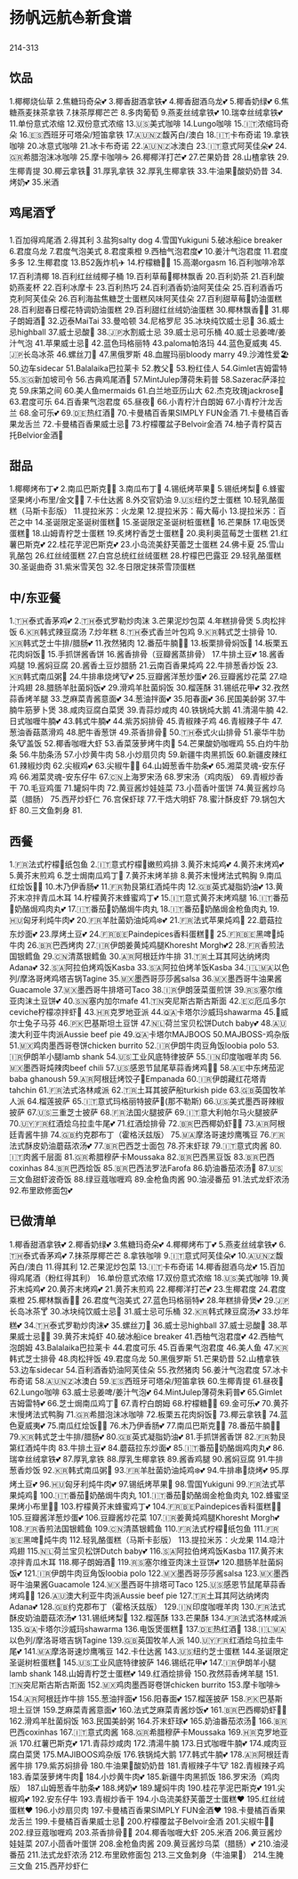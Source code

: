 

# 扬帆远航⛵️新食谱

214-313

## 饮品
1.椰椰烧仙草
2.焦糖玛奇朵💕
3.椰香甜酒拿铁💕
4.椰香甜酒乌龙💕
5.椰香奶绿💕
6.焦糖燕麦抹茶拿铁
7.抹茶厚椰芒芒
8.多肉葡萄
9.燕麦丝绒拿铁💕
10.瑞幸丝绒拿铁💕
11.单份意式浓缩
12.双份意式浓缩
13.🇺🇸美式咖啡
14.Lungo咖啡
15.🇮🇹浓缩玛奇朵
16.🇪🇸西班牙可塔朵/短笛拿铁
17.🇦🇺🇳🇿馥芮白/澳白
18.🇮🇹卡布奇诺
19.拿铁咖啡
20.冰意式咖啡
21.冰卡布奇诺
22.🇦🇺🇳🇿冰澳白
23.🇮🇹意式阿芙佳朵💕
24.🇬🇷希腊泡沫冰咖啡
25.摩卡咖啡☕️
26.椰椰洋打芒💕
27.芒果奶昔
28.山楂拿铁
29.生椰青提
30.椰云拿铁🥥
31.厚乳拿铁
32.厚乳生椰拿铁
33.牛油果🥑酸奶奶昔
34.烤奶💕
35.米酒

## 鸡尾酒🍸
1.百加得鸡尾酒
2.得其利
3.盐狗salty dog
4.雪国Yukiguni
5.破冰船ice breaker
6.君度乌龙
7.君度气泡美式
8.君度乘橙
9.西柚气泡君度💕
10.姜汁气泡君度
11.君度多多
12.生椰君度
13.B52轰炸机✈️
14.柠檬糖🍋💕
15.高潮orgasm
16.百利咖啡冷萃
17.百利清椰
18.百利红丝绒椰子桶
19.百利草莓🍓椰林飘香
20.百利奶茶
21.百利酸奶燕麦杯
22.百利冰摩卡
23.百利热巧
24.百利酒香奶油阿芙佳朵
25.百利酒香巧克利阿芙佳朵
26.百利海盐焦糖芝士蛋糕风味阿芙佳朵
27.百利甜草莓🍓奶油蛋糕
28.百利甜春日樱花特调奶油蛋糕
29.百利甜红丝绒奶油蛋糕
30.椰林飘香🥥🍍
31.椰子朗姆酒🥥
32.迈泰MaiTai
33.曼哈顿
34.尼格罗尼
35.冰块纯饮威士忌🥃
36.威士忌highball
37.威士忌酸🥃
38.🇯🇵水割威士忌
39.威士忌可乐桶
40.威士忌姜啤/姜汁气泡
41.苹果威士忌🍎
42.蓝色玛格丽特
43.paloma帕洛玛
44.蓝色夏威夷
45.🇯🇵长岛冰茶
46.螺丝刀🍊
47.黑俄罗斯
48.血腥玛丽bloody marry
49.沙滩性爱🏖
50.边车sidecar
51.Balalaika巴拉莱卡
52.教父🥃
53.粉红佳人
54.Gimlet吉姆雷特
55.🇸🇬新加坡司令
56.古典鸡尾酒🥃
57.MintJulep薄荷朱莉普
58.Sazerac萨泽拉克
59.床第之间
60.美人鱼mermaids
61.白兰地亚历山大
62.杰克玫瑰jackrose🌹
63.君度可乐
64.百香果气泡君度
65.昼夜👿
66.小青柠汁白朗姆
67.小青柠汁龙舌兰
68.金可乐💕
69.🇩🇪热红酒🍷
70.卡曼橘百香果SIMPLY FUN金酒
71.卡曼橘百香果龙舌兰
72.卡曼橘百香果威士忌🥃
73.柠檬覆盆子Belvoir金酒
74.柚子青柠莫吉托Belvior金酒👿

## 甜品
1.椰椰烤布丁💕
2.南瓜巴斯克🎃💕
3.南瓜布丁🎃
4.锡纸烤苹果🍎
5.锡纸烤梨🍐
6.蜂蜜坚果烤小布里/金文🧀💕
7.卡仕达酱
8.外交官奶油
9.🇺🇸纽约芝士蛋糕
10.轻乳酪蛋糕（马斯卡彭版）
11.提拉米苏：火龙果
12.提拉米苏：莓大莓小
13.提拉米苏：百芒之中
14.圣诞限定圣诞树蛋糕🎄
15.圣诞限定圣诞树桩蛋糕🎄
16.芒果酥
17.电饭煲蛋糕🍰
18.山姆青柠芝士蛋糕
19.炙烤柠香芝士蛋糕🍰
20.奥利奥蓝莓芝士蛋糕
21.红薯巴斯克💕
22.桂花芋泥巴斯克💕
23.小岛流美舒芙蕾芝士蛋糕
24.佛卡夏
25.雪山乳酪包
26.红丝绒蛋糕
27.白宫总统红丝绒蛋糕
28.柠檬巴巴露亚
29.轻乳酪蛋糕
30.圣诞曲奇
31.紫米雪芙包
32.冬日限定抹茶雪顶蛋糕

## 中/东亚餐
1.🇹🇭泰式香茅鸡💕
2.🇹🇭泰式罗勒炒肉沫
3.芒果泥炒包菜
4.年糕排骨煲
5.肉松拌饭
6.🇰🇷韩式辣豆腐汤
7.炒年糕
8.🇹🇭泰式香兰叶包鸡
9.🇰🇷韩式芝士排骨
10.🇰🇷韩式芝士牛排/腊肠💕
11.孜然猪肉
12.番茄牛腩🍅💕
13.板栗排骨焖饭🌰
14.板栗五花肉焖饭🌰
15.手抓饼酱香饼
16.酱香排骨（豆瓣酱蒸排骨）
17.牛排土豆💕
18.酱香鸡腿
19.酱焖豆腐
20.酱香土豆炒腊肠
21.云南百香果炖鸡
22.牛排葱香炒饭
23.🇰🇷韩式南瓜粥🎃
24.牛排串烧烤🐮💕
25.豆瓣酱洋葱炒蛋💕
26.豆瓣酱炒花菜
27.喼汁鸡翅
28.腊肠羊肚菌焖饭💕
29.滑鸡羊肚菌焖饭
30.榴莲酥
31.锡纸花甲💕
32.孜然蒜香烤羊腿
33.芝麻菜青酱意面💕
34.葱油拌面💕
35.阳春面💕
36.民国美龄粥
37.牛腩牛筋萝卜煲
38.咸肉豆腐白菜煲
39.青蒜炒咸肉
40.铁锅炖大鹅
41.清湯牛腩
42.日式咖喱牛腩💕
43.韩式牛腩💕
44.紫苏焖排骨
45.青椒辣子鸡
46.青椒辣子牛
47.葱油香菇蒸滑鸡
48.肥牛香葱饼
49.茶香排骨🍵
50.🇹🇭泰式火山排骨
51.豪华牛肋条🐮盖饭
52.椰香咖喱大虾
53.香菜菠萝烤牛肉🍍
54.芒果酸奶咖喱鸡
55.白灼牛肋条
56.牛肋条汤
57.小炒黄牛肉
58.小炒扇贝肉
59.新疆牛肉黑抓饭
60.新疆皮辣红
61.辣椒炒肉
62.尖椒鸡💕
63.尖椒牛🐂💕
64.山姆葱香牛肋条💕
65.湘菜灵魂-安东仔鸡
66.湘菜灵魂-安东仔牛
67.🇨🇳上海罗宋汤
68.罗宋汤（鸡肉版）
69.青椒炒香干
70.毛豆鸡蛋
71.罐焖牛肉
72.黄豆酱炒娃娃菜
73.小茴香叶蛋饼
74.黄豆酱炒乌菜（腊肠）
75.西芹炒虾仁
76.宫保虾球
77.干焅大明虾
78.蜜汁酥皮虾
79.锅包大虾
80.三文鱼刺身
81.

## 西餐
1.🇫🇷法式柠檬🍋纸包鱼
2.🇮🇹意式柠檬🍋嫩煎鸡排
3.黄芥末炖鸡💕
4.黄芥末烤鸡💕
5.黄芥末煎鸡
6.芝士焗南瓜鸡丁🎃
7.黄芥末烤羊排
8.黄芥末慢烤法式鸭胸
9.南瓜红烩饭🎃💕
10.木乃伊香肠💕
11.🇫🇷勃艮第红酒炖牛肉
12.🇬🇧英式凝脂奶油💕
13.黄芥末凉拌青瓜木耳
14.柠檬黄芥末蜂蜜鸡丁💕
15.🇮🇹意式黄芥末烤鸡腿
16.🇮🇹番茄🍅奶酪焗鸡肉丸💕
17.🇮🇹番茄🍅奶酪焗牛肉丸
18.🇮🇹番茄🍅奶酪焗金枪鱼肉丸
19.🇭🇺匈牙利炖牛肉💕
20.🇫🇷羊肚菌奶油炖鸡❄️💕
21.🇫🇷法式苹果炖鸡🐔
22.蘑菇拉东炒面💕
23.厚烤土豆💕
24.🇫🇷🇧🇪Paindepices香料蛋糕🍞🍰
25.🇫🇷🇧🇪黑啤🍺炖牛肉
26.🇧🇷巴西烤肉
27.🇮🇷伊朗姜黄炖鸡腿Khoresht Morgh💕2
28.🇫🇷香煎法国银鳕鱼
29.🇨🇳清蒸银鳕鱼
30.🇦🇷阿根廷炸牛排
31.🇹🇷土耳其阿达纳烤肉Adana💕
32.🇸🇦阿拉伯烤鸡饭Kasba
33.🇸🇦阿拉伯烤羊饭Kasba
34.🇮🇱🇲🇦以色列/摩洛哥烤鸡塔吉锅Tagine
35.🇲🇽墨西哥莎莎酱salsa
36.🇲🇽墨西哥牛油果酱Guacamole
37.🇲🇽墨西哥牛排塔可Taco
38.🇮🇷伊朗菠菜蛋煎饼
39.🇷🇸塞尔维亚肉沫土豆饼💕
40.🇸🇳塞内加尔mafe
41.🇹🇳突尼斯古斯古斯面
42.🇪🇨厄瓜多尔ceviche柠檬凉拌虾🦐
43.🇭🇷克罗地亚派
44.🇶🇦卡塔尔沙威玛shawarma
45.🏴󠁧󠁢󠁷󠁬󠁳󠁿威尔士兔子马芬
46.🇵🇰巴基斯坦土豆饼
47.🇳🇱荷兰宝贝松饼Dutch baby💕
48.🇦🇺澳大利亚牛肉派Aussie beef pie
49.🇶🇦卡塔尔MAJBOOS
50.MAJBOSS-鸡杂版
51.🇲🇽鸡肉墨西哥卷饼chicken burrito
52.🇮🇷伊朗牛肉豆角饭loobia polo
53.🇮🇷伊朗羊小腿lamb shank
54.🇺🇸工业风底特律披萨
55.🇮🇳印度咖喱羊肉
56.🇲🇽墨西哥炖辣肉beef chili
57.🇺🇸感恩节鼠尾草蒜香烤鸡🌿🦃
58.🇦🇪中东烤茄泥baba ghanoush
59.🇦🇷阿根廷烤饺子🥟Empanada
60.🇮🇷伊朗藏红花塔青tahchin
61.🇫🇷法式洛林咸派
62.🇹🇷土耳其披萨船turkish pide
63.🇬🇧英国牧羊人派
64.榴莲披萨
65.🇮🇹意式玛格丽特披萨🍕(那不勒斯)
66.🇺🇸美式墨西哥辣椒披萨
67.🇺🇸三重芝士披萨
68.🇫🇷法国火腿披萨
69.🇮🇹意大利帕尔马火腿披萨
70.🇺🇾🇫🇷红酒烩乌拉圭牛尾💕
71.红酒烩排骨
72.🇧🇷巴西椰奶虾🥥🦐
73.🇦🇷阿根廷青酱牛排
74.🇬🇧约克郡布丁（霍格沃兹版）
75.🇲🇦摩洛哥速炒鹰嘴豆
76.🇫🇷法式酥皮奶油蘑菇浓汤💕
77.🇧🇷巴西芝士面包
78.芥末虾球
79.🇮🇹意式肉酱
80.🇮🇹肉酱千层面
81.🇬🇷希腊穆萨卡Moussaka
82.🇧🇷巴西黑豆饭
83.🇧🇷巴西coxinhas
84.🇧🇷巴西烩饭
85.🇧🇷巴西法罗法Farofa
86.奶油番茄浓汤🍅
87.🇺🇸三文鱼甜虾波奇饭
88.绿豆蔻咖喱鸡
89.金枪鱼肉酱
90.油浸番茄
91.法式龙虾浓汤
92.布里欧修面包💕

## 已做清单
1.椰香甜酒拿铁💕
2.椰香奶绿💕
3.焦糖玛奇朵💕
4.椰椰烤布丁💕
5.燕麦丝绒拿铁💕
6.🇹🇭泰式香茅鸡💕
7.抹茶厚椰芒芒
8.拿铁咖啡
9.🇮🇹意式阿芙佳朵💕
10.🇦🇺🇳🇿馥芮白/澳白
11.得其利
12.芒果泥炒包菜
13.🇮🇹卡布奇诺
14.椰香甜酒乌龙💕
15.百加得鸡尾酒（粉红得其利）
16.单份意式浓缩
17.双份意式浓缩
18.🇺🇸美式咖啡
19.黄芥末炖鸡💕
20.黄芥末烤鸡💕
21.黄芥末煎鸡
22.椰椰洋打芒💕
23.生椰君度
24.君度乘橙
25.椰林飘香🥥🍍
26.君度气泡美式
27.蓝色玛格丽特💕
28.年糕排骨煲💕
29.🇯🇵长岛冰茶🍸
30.冰块纯饮威士忌🥃
31.威士忌可乐桶
32.🇰🇷韩式辣豆腐汤💕
33.炒年糕💕
34.🇹🇭泰式罗勒炒肉沫💕
35.螺丝刀🍊
36.威士忌highball
37.威士忌酸🥃
38.苹果威士忌🍎💕
39.黄芥末炖虾
40.破冰船ice breaker
41.西柚气泡君度💕
42.西柚气泡朗姆
43.Balalaika巴拉莱卡
44.君度可乐
45.百香果气泡君度
46.美人鱼
47.🇰🇷韩式芝士排骨
48.肉松拌饭
49.君度乌龙
50.黑俄罗斯
51.芒果奶昔
52.山楂拿铁
53.边车sidecar
54.百利酒香奶油阿芙佳朵
55.孜然猪肉
56.姜汁气泡君度
57.冰卡布奇诺
58.🇦🇺🇳🇿冰澳白
59.🇪🇸西班牙可塔朵/短笛拿铁
60.生椰青提
61.昼夜👿
62.Lungo咖啡
63.威士忌姜啤/姜汁气泡💕
64.MintJulep薄荷朱莉普💕
65.Gimlet吉姆雷特💕
66.芝士焗南瓜鸡丁🎃
67.青柠白朗姆
68.柠檬糖🍋💕
69.金可乐💕
70.黄芥末慢烤法式鸭胸
71.🇬🇷希腊泡沫冰咖啡
72.板栗五花肉焖饭🌰
73.椰云拿铁🥥
74.蓝色夏威夷💕
75.南瓜红烩饭🎃💕
76.木乃伊香肠💕
77.南瓜巴斯克🎃💕
78.番茄牛腩🍅💕
79.🇰🇷韩式芝士牛排/腊肠💕
80.🇬🇧英式凝脂奶油💕
81.手抓饼酱香饼
82.🇫🇷勃艮第红酒炖牛肉
83.牛排土豆💕
84.蘑菇拉东炒面💕
85.🇮🇹番茄🍅奶酪焗鸡肉丸💕
86.瑞幸丝绒拿铁💕
87.厚乳拿铁
88.厚乳生椰拿铁
89.酱香鸡腿
90.酱焖豆腐
91.牛排葱香炒饭
92.🇰🇷韩式南瓜粥🎃
93.🇫🇷羊肚菌奶油炖鸡❄️💕
94.牛排串🥩烧烤💕
95.厚烤土豆💕
96.🇭🇺匈牙利炖牛肉💕
97.锡纸烤苹果🍎
98.雪国Yukiguni
99.🇫🇷法式苹果炖鸡🐔
100.🇮🇹番茄🍅奶酪焗牛肉丸
101.🇮🇹番茄🍅奶酪焗金枪鱼肉丸
102.蜂蜜坚果烤小布里🧀💕
103.柠檬黄芥末蜂蜜鸡丁💕
104.🇫🇷🇧🇪Paindepices香料蛋糕🍞🍰
105.豆瓣酱洋葱炒蛋💕
106.豆瓣酱炒花菜
107.🇮🇷姜黄炖鸡腿Khoresht Morgh💕
108.🇫🇷香煎法国银鳕鱼
109.🇨🇳清蒸银鳕鱼
110.🇫🇷法式柠檬🍋纸包鱼
111.🇫🇷🇧🇪黑啤🍺炖牛肉
112.轻乳酪蛋糕（马斯卡彭版）
113.提拉米苏：火龙果
114.喼汁鸡翅
115.🇳🇱荷兰宝贝松饼Dutch baby💕
116.🇸🇦阿拉伯烤鸡饭Kasba
117.黄芥末凉拌青瓜木耳
118.椰子朗姆酒🥥
119.🇷🇸塞尔维亚肉沫土豆饼💕
120.腊肠羊肚菌焖饭💕
121.🇮🇷伊朗牛肉豆角饭loobia polo
122.🇲🇽墨西哥莎莎酱salsa
123.🇲🇽墨西哥牛油果酱Guacamole
124.🇲🇽墨西哥牛排塔可Taco
125.🇺🇸感恩节鼠尾草蒜香烤鸡🌿🦃
126.🇦🇺澳大利亚牛肉派Aussie beef pie
127.🇹🇷土耳其阿达纳烤肉Adana💕
128.🇬🇧约克郡布丁（霍格沃兹版）
129.🇮🇳印度咖喱羊肉
130.🇫🇷法式酥皮奶油蘑菇浓汤💕
131.锡纸烤梨🍐
132.榴莲酥
133.芒果酥
134.🇫🇷法式洛林咸派
135.🇶🇦卡塔尔沙威玛shawarma
136.电饭煲蛋糕🍰
137.🇩🇪热红酒🍷
138.🇮🇱🇲🇦以色列/摩洛哥塔吉锅Tagine
139.🇬🇧英国牧羊人派
140.🇺🇾🇫🇷红酒烩乌拉圭牛尾💕
141.🇲🇦摩洛哥速炒鹰嘴豆
142.卡仕达酱
143.🇺🇸纽约芝士蛋糕
144.圣诞限定圣诞树桩蛋糕🎄
145.🇺🇸工业风底特律披萨
146.锡纸花甲💕
147.🇮🇷伊朗羊小腿lamb shank
148.山姆青柠芝士蛋糕💕
149.红酒烩排骨
150.孜然蒜香烤羊腿
151.🇹🇳突尼斯古斯古斯面
152.🇲🇽鸡肉墨西哥卷饼chicken burrito
153.摩卡咖啡☕️
154.🇦🇷阿根廷炸牛排
155.葱油拌面💕
156.阳春面💕
157.榴莲披萨
158.🇵🇰巴基斯坦土豆饼
159.芝麻菜青酱意面💕
160.法式芝麻菜青酱炒饭💕
161.🇧🇷巴西椰奶虾🥥🦐
162.滑鸡羊肚菌焖饭
163.民国美龄粥
164.芥末虾球💕
165.奶油番茄浓汤🍅
166.🇧🇷巴西coxinhas
167.🇮🇹意式肉酱
168.🇬🇷希腊穆萨卡Moussaka
169.🇭🇷克罗地亚派
170.红薯巴斯克💕
171.青蒜炒咸肉
172.清湯牛腩
173.日式咖喱牛腩💕
174.咸肉豆腐白菜煲
175.MAJIBOOS鸡杂版
176.铁锅炖大鹅
177.韩式牛腩💕
178.🇦🇷阿根廷青酱牛排
179.紫苏焖排骨
180.牛油果🥑酸奶奶昔
181.青椒辣子牛🐮
182.青椒辣子鸡
183.香菜菠萝烤牛肉🍍
184.小炒黄牛肉💕
185.新疆牛肉黑抓饭
186.罗宋汤（鸡肉版）
187.山姆葱香牛肋条💕
188.烤奶💕
189.罐焖牛肉
190.桂花芋泥巴斯克💕
191.尖椒鸡💕
192.安东仔牛
193.青椒炒香干
194.小岛流美舒芙蕾芝士蛋糕❤️
195.红丝绒蛋糕❤️
196.小炒扇贝肉
197.卡曼橘百香果SIMPLY FUN金酒❤️
198.卡曼橘百香果龙舌兰
199.卡曼橘百香果威士忌🥃
200.柠檬覆盆子Belvoir金酒
201.尖椒牛🐂💕
202.绿豆蔻咖喱鸡
203.茶香排骨🍵💕
204.椰香咖喱大虾
205.米酒
206.黄豆酱炒娃娃菜
207.小茴香叶蛋饼
208.金枪鱼肉酱
209.黄豆酱炒乌菜（腊肠）💕
210.油浸番茄
211.法式龙虾浓汤
212.布里欧修面包
213.三文鱼刺身（牛油果🥑）
214.生腌三文鱼
215.西芹炒虾仁